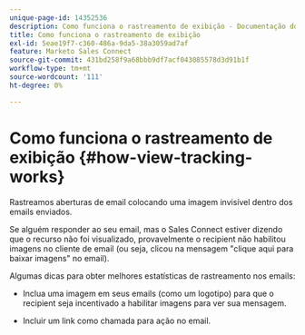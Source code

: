 ```yaml
---
unique-page-id: 14352536
description: Como funciona o rastreamento de exibição - Documentação do Marketo - Documentação do produto
title: Como funciona o rastreamento de exibição
exl-id: 5eae19f7-c360-486a-9da5-38a3059ad7af
feature: Marketo Sales Connect
source-git-commit: 431bd258f9a68bbb9df7acf043085578d3d91b1f
workflow-type: tm+mt
source-wordcount: '111'
ht-degree: 0%

---
```


# Como funciona o rastreamento de exibição {#how-view-tracking-works}

Rastreamos aberturas de email colocando uma imagem invisível dentro dos emails enviados.

Se alguém responder ao seu email, mas o Sales Connect estiver dizendo que o recurso não foi visualizado, provavelmente o recipient não habilitou imagens no cliente de email (ou seja, clicou na mensagem &quot;clique aqui para baixar imagens&quot; no email).

Algumas dicas para obter melhores estatísticas de rastreamento nos emails:

* Inclua uma imagem em seus emails (como um logotipo) para que o recipient seja incentivado a habilitar imagens para ver sua mensagem.

* Incluir um link como chamada para ação no email.
